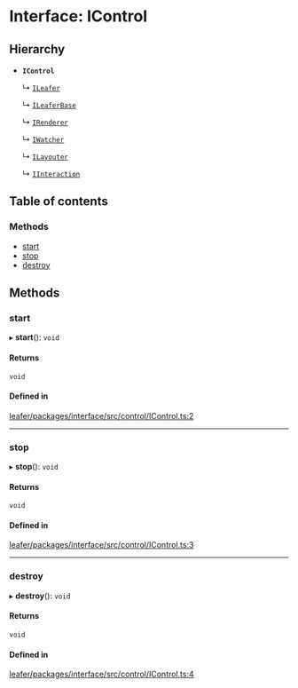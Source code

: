 # Interface: IControl

## Hierarchy

- **`IControl`**

  ↳ [`ILeafer`](ILeafer.md)

  ↳ [`ILeaferBase`](ILeaferBase.md)

  ↳ [`IRenderer`](IRenderer.md)

  ↳ [`IWatcher`](IWatcher.md)

  ↳ [`ILayouter`](ILayouter.md)

  ↳ [`IInteraction`](IInteraction.md)

## Table of contents

### Methods

- [start](IControl.md#start)
- [stop](IControl.md#stop)
- [destroy](IControl.md#destroy)

## Methods

### start

▸ **start**(): `void`

#### Returns

`void`

#### Defined in

[leafer/packages/interface/src/control/IControl.ts:2](https://github.com/leaferjs/leafer/blob/27e942d/packages/interface/src/control/IControl.ts#L2)

___

### stop

▸ **stop**(): `void`

#### Returns

`void`

#### Defined in

[leafer/packages/interface/src/control/IControl.ts:3](https://github.com/leaferjs/leafer/blob/27e942d/packages/interface/src/control/IControl.ts#L3)

___

### destroy

▸ **destroy**(): `void`

#### Returns

`void`

#### Defined in

[leafer/packages/interface/src/control/IControl.ts:4](https://github.com/leaferjs/leafer/blob/27e942d/packages/interface/src/control/IControl.ts#L4)
